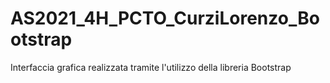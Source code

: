 # AS2021_4H_PCTO_CurziLorenzo_Bootstrap
Interfaccia grafica realizzata tramite l'utilizzo della libreria Bootstrap
